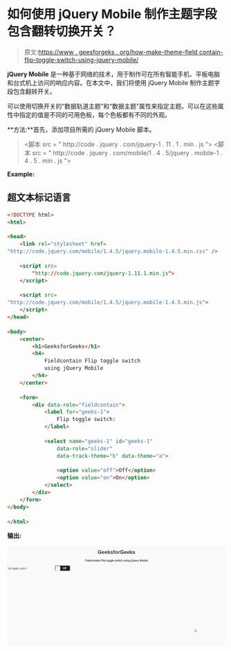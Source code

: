 # 如何使用 jQuery Mobile 制作主题字段包含翻转切换开关？

> 原文:[https://www . geesforgeks . org/how-make-theme-field contain-flip-toggle-switch-using-jquery-mobile/](https://www.geeksforgeeks.org/how-to-make-theme-fieldcontain-flip-toggle-switch-using-jquery-mobile/)

**jQuery Mobile** 是一种基于网络的技术，用于制作可在所有智能手机、平板电脑和台式机上访问的响应内容。在本文中，我们将使用 jQuery Mobile 制作主题字段包含翻转开关。

可以使用切换开关的“数据轨道主题”和“数据主题”属性来指定主题。可以在这些属性中指定的值是不同的可用色板，每个色板都有不同的外观。

**方法:**首先，添加项目所需的 jQuery Mobile 脚本。

> <link rel="”stylesheet”" href="”http://code.jquery.com/mobile/1.4.5/jquery.mobile-1.4.5.min.css”/">
> <脚本 src = " http://code . jquery . com/jquery-1 . 11 . 1 . min . js "></脚本>
> <脚本 src = " http://code . jquery . com/mobile/1 . 4 . 5/jquery . mobile-1 . 4 . 5 . min . js "></脚本>

**Example:**

## 超文本标记语言

```html
<!DOCTYPE html>
<html>

<head>
    <link rel="stylesheet" href=
"http://code.jquery.com/mobile/1.4.5/jquery.mobile-1.4.5.min.css" />

    <script src=
        "http://code.jquery.com/jquery-1.11.1.min.js">
    </script>

    <script src=
"http://code.jquery.com/mobile/1.4.5/jquery.mobile-1.4.5.min.js">
    </script>
</head>

<body>
    <center>
        <h1>GeeksforGeeks</h1>
        <h4>
            Fieldcontain Flip toggle switch
            using jQuery Mobile
        </h4>
    </center>

    <form>
        <div data-role="fieldcontain">
            <label for="geeks-1">
                Flip toggle switch:
            </label>

            <select name="geeks-1" id="geeks-1" 
                data-role="slider" 
                data-track-theme="b" data-theme="a">

                <option value="off">Off</option>
                <option value="on">On</option>
            </select>
        </div>
    </form>
</body>

</html>
```

**输出:**

![](img/589af3bd3c6bdcc2d6c08ab56fea24c9.png)